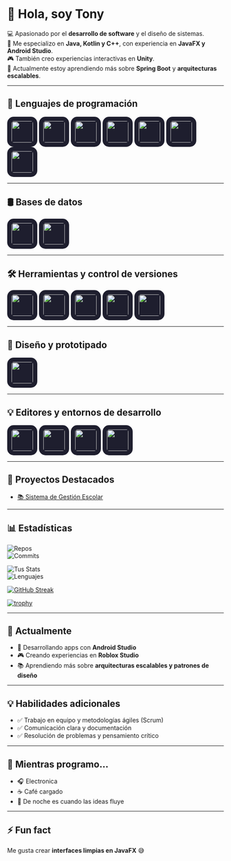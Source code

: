# 👋 Hola, soy Tony  

💻 Apasionado por el **desarrollo de software** y el diseño de sistemas.  
🚀 Me especializo en **Java, Kotlin y C++**, con experiencia en **JavaFX y Android Studio**.  
🎮 También creo experiencias interactivas en **Unity**.  
🌱 Actualmente estoy aprendiendo más sobre **Spring Boot** y **arquitecturas escalables**.  

---

## 🧰 Lenguajes de programación  

<p align="left">
  <img src="https://cdn.jsdelivr.net/gh/devicons/devicon/icons/java/java-original.svg" width="50" height="50" style="background-color:#1e1e2e; border-radius:15px; padding:10px;"/>
  <img src="https://cdn.jsdelivr.net/gh/devicons/devicon/icons/c/c-original.svg" width="50" height="50" style="background-color:#1e1e2e; border-radius:15px; padding:10px;"/>
  <img src="https://cdn.jsdelivr.net/gh/devicons/devicon/icons/cplusplus/cplusplus-original.svg" width="50" height="50" style="background-color:#1e1e2e; border-radius:15px; padding:10px;"/>
  <img src="https://cdn.jsdelivr.net/gh/devicons/devicon/icons/php/php-original.svg" width="50" height="50" style="background-color:#1e1e2e; border-radius:15px; padding:10px;"/>
  <img src="https://cdn.jsdelivr.net/gh/devicons/devicon/icons/html5/html5-original.svg" width="50" height="50" style="background-color:#1e1e2e; border-radius:15px; padding:10px;"/>
  <img src="https://cdn.jsdelivr.net/gh/devicons/devicon/icons/javascript/javascript-original.svg" width="50" height="50" style="background-color:#1e1e2e; border-radius:15px; padding:10px;"/>
  <img src="https://cdn.jsdelivr.net/gh/devicons/devicon/icons/lua/lua-original.svg" width="50" height="50" style="background-color:#1e1e2e; border-radius:15px; padding:10px;"/>
</p>

---

## 🛢️ Bases de datos  

<p align="left">
  <img src="https://cdn.jsdelivr.net/gh/devicons/devicon/icons/mysql/mysql-original.svg" width="50" height="50" style="background-color:#1e1e2e; border-radius:15px; padding:10px;"/>
  <img src="https://cdn.jsdelivr.net/gh/devicons/devicon/icons/oracle/oracle-original.svg" width="50" height="50" style="background-color:#1e1e2e; border-radius:15px; padding:10px;"/>
</p>

---

## 🛠️ Herramientas y control de versiones  

<p align="left">
  <img src="https://cdn.jsdelivr.net/gh/devicons/devicon/icons/git/git-original.svg" width="50" height="50" style="background-color:#1e1e2e; border-radius:15px; padding:10px;"/>
  <img src="https://cdn.jsdelivr.net/gh/devicons/devicon/icons/linux/linux-original.svg" width="50" height="50" style="background-color:#1e1e2e; border-radius:15px; padding:10px;"/>
  <img src="https://cdn.jsdelivr.net/gh/devicons/devicon/icons/unity/unity-original.svg" width="50" height="50" style="background-color:#1e1e2e; border-radius:15px; padding:10px;"/>
  <img src="https://cdn.jsdelivr.net/gh/devicons/devicon/icons/arduino/arduino-original.svg" width="50" height="50" style="background-color:#1e1e2e; border-radius:15px; padding:10px;"/>
  <img src="https://upload.wikimedia.org/wikipedia/commons/8/83/Steam_icon_logo.svg" width="50" height="50" style="background-color:#1e1e2e; border-radius:15px; padding:10px;"/>

</p>

---

## 🎨 Diseño y prototipado  

<p align="left">
  <img src="https://cdn.jsdelivr.net/gh/devicons/devicon/icons/figma/figma-original.svg" width="50" height="50" style="background-color:#1e1e2e; border-radius:15px; padding:10px;"/>
</p>

---

## 💡 Editores y entornos de desarrollo  

<p align="left">
  <img src="https://cdn.jsdelivr.net/gh/devicons/devicon/icons/visualstudio/visualstudio-plain.svg" width="50" height="50" style="background-color:#1e1e2e; border-radius:15px; padding:10px;"/>
  <img src="https://cdn.jsdelivr.net/gh/devicons/devicon/icons/intellij/intellij-original.svg" width="50" height="50" style="background-color:#1e1e2e; border-radius:15px; padding:10px;"/>
  <img src="https://cdn.jsdelivr.net/gh/devicons/devicon/icons/androidstudio/androidstudio-original.svg" width="50" height="50" style="background-color:#1e1e2e; border-radius:15px; padding:10px;"/>
  <img src="https://cdn.jsdelivr.net/gh/devicons/devicon/icons/netbeans/netbeans-original.svg" width="50" height="50" style="background-color:#1e1e2e; border-radius:15px; padding:10px;"/>
</p>

---

## 🚀 Proyectos Destacados  

- [📚 Sistema de Gestión Escolar](https://github.com/DevTonyCZ/sistema-escolar) 

---

## 📊 Estadísticas   

![Repos](https://img.shields.io/badge/Public_Repos-10-blue?style=for-the-badge&logo=github)  
![Commits](https://img.shields.io/badge/Daily_Commits-Active-green?style=for-the-badge)  

![Tus Stats](https://github-readme-stats.vercel.app/api?username=DevTonyCZ&show_icons=true&theme=radical)  
![Lenguajes](https://github-readme-stats.vercel.app/api/top-langs/?username=DevTonyCZ&layout=compact&theme=radical)  

[![GitHub Streak](https://github-readme-streak-stats.herokuapp.com?user=DevTonyCZ&theme=radical&hide_border=true)](https://git.io/streak-stats)  

[![trophy](https://github-profile-trophy.vercel.app/?username=DevTonyCZ&theme=radical)](https://github.com/ryo-ma/github-profile-trophy)  

---

## 🚀 Actualmente
- 📱 Desarrollando apps con **Android Studio**  
- 🎮 Creando experiencias en **Roblox Studio**  
- 📚 Aprendiendo más sobre **arquitecturas escalables y patrones de diseño**  

---

## 💡 Habilidades adicionales
- ✅ Trabajo en equipo y metodologías ágiles (Scrum)  
- ✅ Comunicación clara y documentación  
- ✅ Resolución de problemas y pensamiento crítico  

---

## 🎵 Mientras programo...
- 🎧 Electronica  
- ☕ Café cargado  
- 🌙 De noche es cuando las ideas fluye  

---

## ⚡ Fun fact  

Me gusta crear **interfaces limpias en JavaFX** 😅  


<!--
**DevTonyCZ/DevTonyCZ** is a ✨ _special_ ✨ repository because its `README.md` (this file) appears on your GitHub profile.

Here are some ideas to get you started:

- 🔭 I’m currently working on ...
- 🌱 I’m currently learning ...
- 👯 I’m looking to collaborate on ...
- 🤔 I’m looking for help with ...
- 💬 Ask me about ...
- 📫 How to reach me: ...
- 😄 Pronouns: ...
- ⚡ Fun fact: ...
-->
